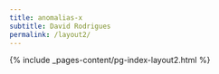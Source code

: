 ```yaml
---
title: anomalias-x
subtitle: David Rodrigues
permalink: /layout2/
---
```

{% include _pages-content/pg-index-layout2.html %}

